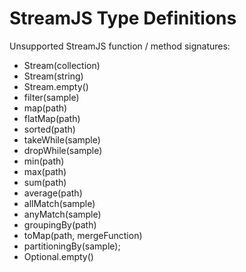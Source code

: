 # StreamJS Type Definitions

Unsupported StreamJS function / method signatures:
 * Stream(collection) 
 * Stream(string) 
 * Stream.empty() 
 * filter(sample) 
 * map(path) 
 * flatMap(path)
 * sorted(path) 
 * takeWhile(sample)
 * dropWhile(sample)
 * min(path) 
 * max(path) 
 * sum(path)
 * average(path)
 * allMatch(sample)
 * anyMatch(sample)
 * groupingBy(path)
 * toMap(path, mergeFunction)
 * partitioningBy(sample);
 * Optional.empty()
